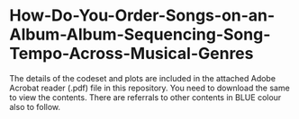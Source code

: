 # How-Do-You-Order-Songs-on-an-Album-Album-Sequencing-Song-Tempo-Across-Musical-Genres

The details of the codeset and plots are included in the attached Adobe Acrobat reader (.pdf) file in this repository. 
You need to download the same to view the contents. There are referrals to other contents in BLUE colour also to follow.
